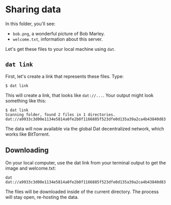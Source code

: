 # Sharing data

In this folder, you'll see:

  - `bob.png`, a wonderful picture of Bob Marley.
  - `welcome.txt`, information about this server.

Let's get these files to your local machine using `dat`.

## `dat link`

First, let's create a link that represents these files. Type:

```
$ dat link
```

This will create a link, that looks like `dat://...`.  Your output might look something like this:

```
$ dat link
Scanning folder, found 2 files in 1 directories.
dat://a9933c3d00e1134e5814a0fe2b0f1166885f523dfe0d135a39a2ca4b43840d83
```

The data will now available via the global Dat decentralized network, which works like BitTorrent. 

## Downloading

On your local computer, use the dat link from your terminal output to get the image and welcome.txt:

```
dat dat://a9933c3d00e1134e5814a0fe2b0f1166885f523dfe0d135a39a2ca4b43840d83
```

The files will be downloaded inside of the current directory. The process will stay open, re-hosting the data.
